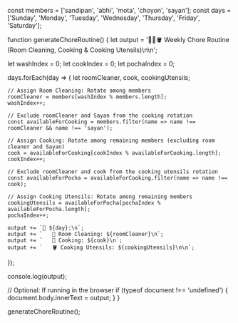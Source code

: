 const members = ['sandipan', 'abhi', 'mota', 'choyon', 'sayan'];
const days = ['Sunday', 'Monday', 'Tuesday', 'Wednesday', 'Thursday', 'Friday', 'Saturday'];

function generateChoreRoutine() {
  let output = '🧼🍳🪣 Weekly Chore Routine (Room Cleaning, Cooking & Cooking Utensils)\n\n';

  let washIndex = 0;
  let cookIndex = 0;
  let pochaIndex = 0;

  days.forEach(day => {
    let roomCleaner, cook, cookingUtensils;

    // Assign Room Cleaning: Rotate among members
    roomCleaner = members[washIndex % members.length];
    washIndex++;

    // Exclude roomCleaner and Sayan from the cooking rotation
    const availableForCooking = members.filter(name => name !== roomCleaner && name !== 'sayan');

    // Assign Cooking: Rotate among remaining members (excluding room cleaner and Sayan)
    cook = availableForCooking[cookIndex % availableForCooking.length];
    cookIndex++;

    // Exclude roomCleaner and cook from the cooking utensils rotation
    const availableForPocha = availableForCooking.filter(name => name !== cook);

    // Assign Cooking Utensils: Rotate among remaining members
    cookingUtensils = availableForPocha[pochaIndex % availableForPocha.length];
    pochaIndex++;

    output += `📅 ${day}:\n`;
    output += `   🧼 Room Cleaning: ${roomCleaner}\n`;
    output += `   🍳 Cooking: ${cook}\n`;
    output += `   🪣 Cooking Utensils: ${cookingUtensils}\n\n`;
  });

  console.log(output);

  // Optional: If running in the browser
  if (typeof document !== 'undefined') {
    document.body.innerText = output;
  }
}

generateChoreRoutine();



